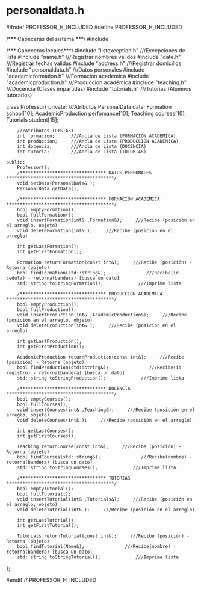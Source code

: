 # personaldata.h
#ifndef PROFESSOR_H_INCLUDED
#define PROFESSOR_H_INCLUDED

/*** Cabeceras del sistema ***/
#include <string>

/*** Cabeceras locales***/
#include "listexception.h"          ///Excepciones de lista
#include "name.h"                   ///Registrar nombres validos
#include "date.h"                   ///Registrar fechas validas
#include "address.h"                ///Registrar domicilios
#include "personaldata.h"           ///Datos personales
#include "academicformation.h"      ///Formación académica
#include "academicproduction.h"     ///Produccion académica
#include "teaching.h"               ///Docencia (Clases impartidas)
#include "tutorials.h"              ///Tutorias (Alumnos tutorados)

class Professor{
    private:
        ///Atributos
        PersonalData data;
        Formation school[10];
        AcademicProduction perfomance[10];
        Teaching courses[10];
        Tutorials student[15];

        ///Atributos (LISTAS)
        int formacion;      ///Ancla de Lista (FORMACION ACADEMICA)
        int produccion;     ///Ancla de Lista (PRODUCCION ACADEMICA)
        int docencia;       ///Ancla de Lista (DOCENCIA)
        int tutoria;        ///Ancla de Lista (TUTORIAS)

    public:
        Professor();
        /******************************** DATOS PERSONALES ****************************************/
        void setData(PersonalData& );
        PersonalData getData();

        /******************************** FORMACION ACADEMICA ****************************************/
        bool emptyFormation();
        bool fullFormation();
        void insertFormation(int& ,Formation&);     ///Recibe (posición en el arreglo, objeto)
        void deleteFormation(int& );     ///Recibe (posición en el arreglo)

        int getLastFormation();
        int getFirstFormation();

        Formation returnFormation(const int&);     ///Recibe (posición) - Retorna (objeto)
        bool findFormation(std::string&);               ///Recibe(id cedula) - retorna(bandera) [busca un dato]
        std::string toStringFormation();             ///Imprime lista

        /******************************** PRODUCCION ACADEMICA ****************************************/
        bool emptyProduction();
        bool fullProduction();
        void insertProduction(int& ,AcademicProduction&);     ///Recibe (posición en el arreglo, objeto)
        void deleteProduction(int& );     ///Recibe (posición en el arreglo)

        int getLastProduction();
        int getFirstProduction();

        AcademicProduction returnProduction(const int&);     ///Recibe (posición) - Retorna (objeto)
        bool findProduction(std::string&);               ///Recibe(id registro) - retorna(bandera) [busca un dato]
        std::string toStringProduction();             ///Imprime lista

        /******************************** DOCENCIA ****************************************/
        bool emptyCourses();
        bool fullCourses();
        void insertCourses(int& ,Teaching&);     ///Recibe (posición en el arreglo, objeto)
        void deleteCourses(int& );     ///Recibe (posición en el arreglo)

        int getLastCourses();
        int getFirstCourses();

        Teaching returnCourse(const int&);     ///Recibe (posición) - Retorna (objeto)
        bool findCourses(std::string&);               ///Recibe(nombre) - retorna(bandera) [busca un dato]
        std::string toStringCourses();             ///Imprime lista

        /******************************** TUTORIAS ****************************************/
        bool emptyTutorial();
        bool fullTutorial();
        void insertTutorial(int& ,Tutorials&);     ///Recibe (posición en el arreglo, objeto)
        void deleteTutorial(int& );     ///Recibe (posición en el arreglo)

        int getLastTutorial();
        int getFirstTutorial();

        Tutorials returnTutorial(const int&);     ///Recibe (posición) - Retorna (objeto)
        bool findTutorial(Name&);               ///Recibe(nombre) - retorna(bandera) [busca un dato]
        std::string toStringTutorial();             ///Imprime lista

};

#endif // PROFESSOR_H_INCLUDED

